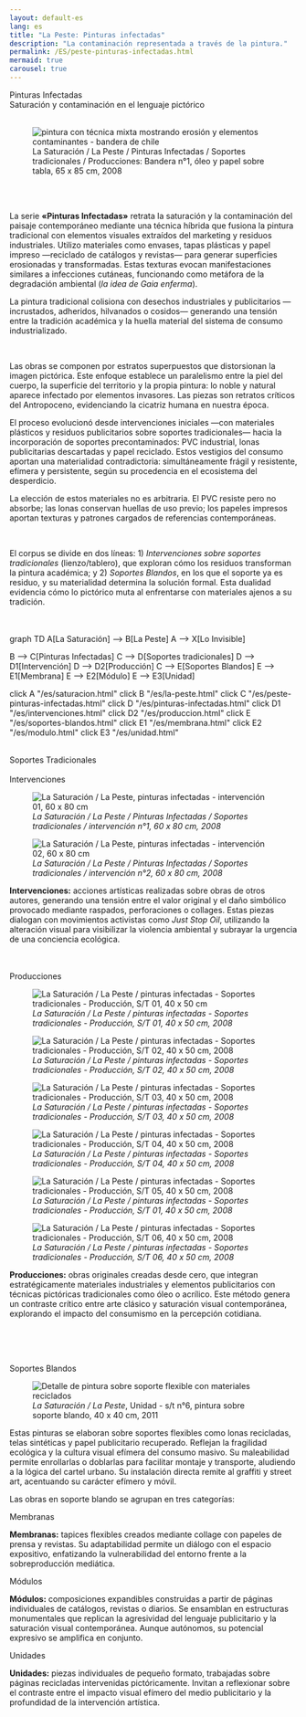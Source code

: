 ```yaml
---
layout: default-es  
lang: es  
title: "La Peste: Pinturas infectadas"  
description: "La contaminación representada a través de la pintura."  
permalink: /ES/peste-pinturas-infectadas.html  
mermaid: true
carousel: true
---
```

<div class="titulo">Pinturas Infectadas</div>
<div class="subtitulo">Saturación y contaminación en el lenguaje pictórico</div><br>

<figure class="imagen-con-caption">
  <img src="/assets/img/la-peste---pintura02.jpg" alt="pintura con técnica mixta mostrando erosión y elementos contaminantes - bandera de chile" loading="lazy">
  <figcaption>La Saturación / La Peste / Pinturas Infectadas / Soportes tradicionales / Producciones: Bandera n°1, óleo y papel sobre tabla, 65 x 85 cm, 2008</figcaption>
</figure>

<br><br>
<div class="parrafo">
  <p>La serie <strong>«Pinturas Infectadas»</strong> retrata la saturación y la contaminación del paisaje contemporáneo mediante una técnica híbrida que fusiona la pintura tradicional con elementos visuales extraídos del marketing y residuos industriales. Utilizo materiales como envases, tapas plásticas y papel impreso —reciclado de catálogos y revistas— para generar superficies erosionadas y transformadas. Estas texturas evocan manifestaciones similares a infecciones cutáneas, funcionando como metáfora de la degradación ambiental (<em>la idea de Gaia enferma</em>).</p>

  <p>La pintura tradicional colisiona con desechos industriales y publicitarios —incrustados, adheridos, hilvanados o cosidos— generando una tensión entre la tradición académica y la huella material del sistema de consumo industrializado.</p><br>

  <p>Las obras se componen por estratos superpuestos que distorsionan la imagen pictórica. Este enfoque establece un paralelismo entre la piel del cuerpo, la superficie del territorio y la propia pintura: lo noble y natural aparece infectado por elementos invasores. Las piezas son retratos críticos del Antropoceno, evidenciando la cicatriz humana en nuestra época.</p>

  <p>El proceso evolucionó desde intervenciones iniciales —con materiales plásticos y residuos publicitarios sobre soportes tradicionales— hacia la incorporación de soportes precontaminados: PVC industrial, lonas publicitarias descartadas y papel reciclado. Estos vestigios del consumo aportan una materialidad contradictoria: simultáneamente frágil y resistente, efímera y persistente, según su procedencia en el ecosistema del desperdicio.</p>

  <p>La elección de estos materiales no es arbitraria. El PVC resiste pero no absorbe; las lonas conservan huellas de uso previo; los papeles impresos aportan texturas y patrones cargados de referencias contemporáneas.</p><br>

  <p>El corpus se divide en dos líneas: 1) <em>Intervenciones sobre soportes tradicionales</em> (lienzo/tablero), que exploran cómo los residuos transforman la pintura académica; y 2) <em>Soportes Blandos</em>, en los que el soporte ya es residuo, y su materialidad determina la solución formal. Esta dualidad evidencia cómo lo pictórico muta al enfrentarse con materiales ajenos a su tradición.</p>
</div>
<br><br>

<div class="mermaid">
graph TD
  A[La Saturación] --> B[La Peste]
  A --> X[Lo Invisible]

  B --> C[Pinturas Infectadas]
  C --> D[Soportes tradicionales]
  D --> D1[Intervención]
  D --> D2[Producción]
  C --> E[Soportes Blandos]
  E --> E1[Membrana]
  E --> E2[Módulo]
  E --> E3[Unidad]

  click A "/es/saturacion.html"
  click B "/es/la-peste.html"
  click C "/es/peste-pinturas-infectadas.html"
  click D "/es/pinturas-infectadas.html"
  click D1 "/es/intervenciones.html"
  click D2 "/es/produccion.html"
  click E "/es/soportes-blandos.html"
  click E1 "/es/membrana.html"
  click E2 "/es/modulo.html"
  click E3 "/es/unidad.html"
</div>
<br>
<div class="subtitulo">Soportes Tradicionales</div>
<br>
<div class="subtitulo2">Intervenciones</div>
<div class="owl-carousel carousel-imagen">
  <div class="item--imagen">
    <figure class="imagen-con-caption">
      <img class="carousel-img" src="/assets/img/pinturainfectada-intervencion-01.jpg" alt="La Saturación / La Peste, pinturas infectadas - intervención 01, 60 x 80 cm" loading="lazy">
      <figcaption><em>La Saturación / La Peste / Pinturas Infectadas / Soportes tradicionales / intervención n°1, 60 x 80 cm, 2008</em></figcaption>
    </figure>
  </div>
  <div class="item--imagen">
    <figure class="imagen-con-caption">
      <img class="carousel-img" src="/assets/img/pinturainfectada-intervencion-02.jpg" alt="La Saturación / La Peste, pinturas infectadas - intervención 02, 60 x 80 cm" loading="lazy">
      <figcaption><em>La Saturación / La Peste / Pinturas Infectadas / Soportes tradicionales / intervención n°2, 60 x 80 cm, 2008</em></figcaption>
    </figure>
  </div>
</div>

<div class="parrafo">
  <p><strong>Intervenciones:</strong> acciones artísticas realizadas sobre obras de otros autores, generando una tensión entre el valor original y el daño simbólico provocado mediante raspados, perforaciones o collages. Estas piezas dialogan con movimientos activistas como <em>Just Stop Oil</em>, utilizando la alteración visual para visibilizar la violencia ambiental y subrayar la urgencia de una conciencia ecológica.</p>
</div>
<br><br>
<div class="subtitulo2">Producciones</div>
<div class="owl-carousel carousel-imagen">
  <div class="item--imagen">
    <figure class="imagen-con-caption">
      <img class="carousel-img" src="/assets/img/pes-pint-produccion-Serie01-001.jpg" alt="La Saturación / La Peste / pinturas infectadas - Soportes tradicionales - Producción, S/T 01, 40 x 50 cm" loading="lazy">
      <figcaption><em>La Saturación / La Peste / pinturas infectadas - Soportes tradicionales - Producción, S/T 01, 40 x 50 cm, 2008</em></figcaption>
    </figure>
  </div>
  <div class="item--imagen">
    <figure class="imagen-con-caption">
      <img class="carousel-img" src="/assets/img/pes-pint-produccion-Serie01-002.jpg" alt="La Saturación / La Peste / pinturas infectadas - Soportes tradicionales - Producción, S/T 02, 40 x 50 cm, 2008" loading="lazy">
      <figcaption><em>La Saturación / La Peste / pinturas infectadas - Soportes tradicionales - Producción, S/T 02, 40 x 50 cm, 2008</em></figcaption>
    </figure>
  </div>
  <div class="item--imagen">
    <figure class="imagen-con-caption">
      <img class="carousel-img" src="/assets/img/pes-pint-produccion-Serie01-003.jpg" alt="La Saturación / La Peste / pinturas infectadas - Soportes tradicionales - Producción, S/T 03, 40 x 50 cm, 2008" loading="lazy">
      <figcaption><em>La Saturación / La Peste / pinturas infectadas - Soportes tradicionales - Producción, S/T 03, 40 x 50 cm, 2008</em></figcaption>
    </figure>
  </div>
  <div class="item--imagen">
    <figure class="imagen-con-caption">
      <img class="carousel-img" src="/assets/img/pes-pint-produccion-Serie01-004.jpg" alt="La Saturación / La Peste / pinturas infectadas - Soportes tradicionales - Producción, S/T 04, 40 x 50 cm, 2008" loading="lazy">
      <figcaption><em>La Saturación / La Peste / pinturas infectadas - Soportes tradicionales - Producción, S/T 04, 40 x 50 cm, 2008</em></figcaption>
    </figure>
  </div>
  <div class="item--imagen">
    <figure class="imagen-con-caption">
      <img class="carousel-img" src="/assets/img/pes-pint-produccion-Serie01-005.jpg" alt="La Saturación / La Peste / pinturas infectadas - Soportes tradicionales - Producción, S/T 05, 40 x 50 cm, 2008" loading="lazy">
      <figcaption><em>La Saturación / La Peste / pinturas infectadas - Soportes tradicionales - Producción, S/T 01, 40 x 50 cm, 2008</em></figcaption>
    </figure>
  </div>
  <div class="item--imagen">
    <figure class="imagen-con-caption">
      <img class="carousel-img" src="/assets/img/pes-pint-produccion-Serie01-006.jpg" alt="La Saturación / La Peste / pinturas infectadas - Soportes tradicionales - Producción, S/T 06, 40 x 50 cm, 2008" loading="lazy">
      <figcaption><em>La Saturación / La Peste / pinturas infectadas - Soportes tradicionales - Producción, S/T 06, 40 x 50 cm, 2008</em></figcaption>
    </figure>
  </div>
</div>

<div class="parrafo">
  <p><strong>Producciones:</strong> obras originales creadas desde cero, que integran estratégicamente materiales industriales y elementos publicitarios con técnicas pictóricas tradicionales como óleo o acrílico. Este método genera un contraste crítico entre arte clásico y saturación visual contemporánea, explorando el impacto del consumismo en la percepción cotidiana.</p>
</div>

<br><br><br>
<div class="subtitulo">Soportes Blandos</div>
<figure class="imagen-con-caption">
  <img src="/assets/img/la-peste-pintura-soporte-blando-unidad-01.jpg" alt="Detalle de pintura sobre soporte flexible con materiales reciclados" loading="lazy">
  <figcaption><em>La Saturación / La Peste</em>, Unidad - s/t n°6, pintura sobre soporte blando, 40 x 40 cm, 2011</figcaption>
</figure>

<div class="parrafo">
  <p>Estas pinturas se elaboran sobre soportes flexibles como lonas recicladas, telas sintéticas y papel publicitario recuperado. Reflejan la fragilidad ecológica y la cultura visual efímera del consumo masivo. Su maleabilidad permite enrollarlas o doblarlas para facilitar montaje y transporte, aludiendo a la lógica del cartel urbano. Su instalación directa remite al graffiti y street art, acentuando su carácter efímero y móvil.</p>
</div>

<div class="parrafo">
  <p>Las obras en soporte blando se agrupan en tres categorías:</p>
</div>

<div class="subtitulo2">Membranas</div>
<div class="parrafo">
  <p><strong>Membranas:</strong> tapices flexibles creados mediante collage con papeles de prensa y revistas. Su adaptabilidad permite un diálogo con el espacio expositivo, enfatizando la vulnerabilidad del entorno frente a la sobreproducción mediática.</p>
</div>

<div class="subtitulo2">Módulos</div>
<div class="parrafo">
  <p><strong>Módulos:</strong> composiciones expandibles construidas a partir de páginas individuales de catálogos, revistas o diarios. Se ensamblan en estructuras monumentales que replican la agresividad del lenguaje publicitario y la saturación visual contemporánea. Aunque autónomos, su potencial expresivo se amplifica en conjunto.</p>
</div>

<div class="subtitulo2">Unidades</div>
<div class="parrafo">
  <p><strong>Unidades:</strong> piezas individuales de pequeño formato, trabajadas sobre páginas recicladas intervenidas pictóricamente. Invitan a reflexionar sobre el contraste entre el impacto visual efímero del medio publicitario y la profundidad de la intervención artística.</p>
</div>

